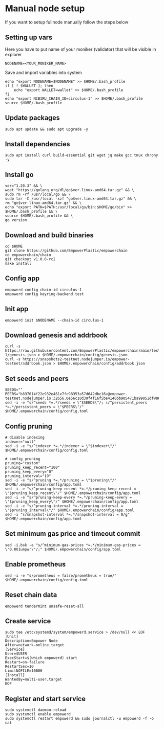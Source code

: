 # Manual node setup
If you want to setup fullnode manually follow the steps below

## Setting up vars
Here you have to put name of your moniker (validator) that will be visible in explorer
```
NODENAME=<YOUR_MONIKER_NAME>
```

Save and import variables into system
```
echo "export NODENAME=$NODENAME" >> $HOME/.bash_profile
if [ ! $WALLET ]; then
	echo "export WALLET=wallet" >> $HOME/.bash_profile
fi
echo "export NIBIRU_CHAIN_ID=circulus-1" >> $HOME/.bash_profile
source $HOME/.bash_profile
```

## Update packages
```
sudo apt update && sudo apt upgrade -y
```

## Install dependencies
```
sudo apt install curl build-essential git wget jq make gcc tmux chrony -y
```

## Install go
```
ver="1.20.3" && \
wget "https://golang.org/dl/go$ver.linux-amd64.tar.gz" && \
sudo rm -rf /usr/local/go && \
sudo tar -C /usr/local -xzf "go$ver.linux-amd64.tar.gz" && \
rm "go$ver.linux-amd64.tar.gz" && \
echo "export PATH=$PATH:/usr/local/go/bin:$HOME/go/bin" >> $HOME/.bash_profile && \
source $HOME/.bash_profile && \
go version
```

## Download and build binaries
```
cd $HOME
git clone https://github.com/EmpowerPlastic/empowerchain
cd empowerchain/chain
git checkout v1.0.0-rc2
make install
```

## Config app
```
empowerd config chain-id circulus-1
empowerd config keyring-backend test
```

## Init app
```
empowerd init $NODENAME --chain-id circulus-1
```

## Download genesis and addrbook
```
curl -s https://raw.githubusercontent.com/EmpowerPlastic/empowerchain/main/testnets/circulus-1/genesis.json > $HOME/.empowerchain/config/genesis.json
curl -s https://snapshots2-testnet.nodejumper.io/empower-testnet/addrbook.json > $HOME/.empowerchain/config/addrbook.json
```

## Set seeds and peers
```
SEEDS=""
PEERS="b897014f22e932e461e7fc98353a57d642dbe16e@empower-testnet.nodejumper.io:32656,0e56c10d30f4f16f5be4146bb905471ba99051df@86.48.17.208:15056,95ea7999e3ecd3fb7fd73fae70b3b29a6af24c8d@46.4.5.45:17456,1b4d9789c27befae430538d4364d012df61df896@65.109.82.112:2446,42e60e3b5784c1f670450376a095e221e4b0edc3@157.90.152.90:15056"
sed -i -e "s/^seeds *=.*/seeds = \"$SEEDS\"/; s/^persistent_peers *=.*/persistent_peers = \"$PEERS\"/" $HOME/.empowerchain/config/config.toml
```

## Config pruning
```
# disable indexing
indexer="null"
sed -i -e "s/^indexer *=.*/indexer = \"$indexer\"/" $HOME/.empowerchain/config/config.toml

# config pruning
pruning="custom"
pruning_keep_recent="100"
pruning_keep_every="0"
pruning_interval="10"
sed -i -e "s/^pruning *=.*/pruning = \"$pruning\"/" $HOME/.empowerchain/config/app.toml
sed -i -e "s/^pruning-keep-recent *=.*/pruning-keep-recent = \"$pruning_keep_recent\"/" $HOME/.empowerchain/config/app.toml
sed -i -e "s/^pruning-keep-every *=.*/pruning-keep-every = \"$pruning_keep_every\"/" $HOME/.empowerchain/config/app.toml
sed -i -e "s/^pruning-interval *=.*/pruning-interval = \"$pruning_interval\"/" $HOME/.empowerchain/config/app.toml
sed -i "s/snapshot-interval *=.*/snapshot-interval = 0/g" $HOME/.empowerchain/config/app.toml
```

## Set minimum gas price and timeout commit
```
sed -i.bak -e "s/^minimum-gas-prices *=.*/minimum-gas-prices = \"0.001umpwr\"/;" $HOME/.empowerchain/config/app.toml
```

## Enable prometheus
```
sed -i -e "s/prometheus = false/prometheus = true/" $HOME/.empowerchain/config/config.toml
```

## Reset chain data
```
empowerd tendermint unsafe-reset-all
```

## Create service
```
sudo tee /etc/systemd/system/empowerd.service > /dev/null << EOF
[Unit]
Description=Empower Node
After=network-online.target
[Service]
User=$USER
ExecStart=$(which empowerd) start
Restart=on-failure
RestartSec=10
LimitNOFILE=10000
[Install]
WantedBy=multi-user.target
EOF
```

## Register and start service
```
sudo systemctl daemon-reload
sudo systemctl enable empowerd
sudo systemctl restart empowerd && sudo journalctl -u empowerd -f -o cat
```
